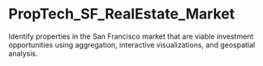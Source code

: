 # PropTech_SF_RealEstate_Market
Identify properties in the San Francisco market that are viable investment opportunities using aggregation, interactive visualizations, and geospatial analysis.
